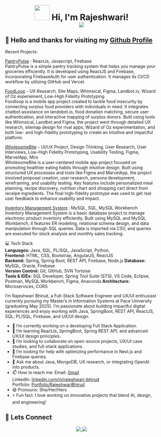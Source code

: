 <h1 align="center">
  <img src="https://media.giphy.com/media/j0HjChGV0J44KrrlGv/giphy.gif" width="50"> 
  Hi, I'm Rajeshwari! <br/> 
  <img src="https://readme-typing-svg.herokuapp.com?font=Fira+Code&pause=1000&color=1E90FF&width=700&lines=Software+Engineer+%7C+Full-Stack+Developer+%7C+Tech+Enthusiast;Problem+Solver+%7C+UI%2FUX+Designer+%7C+Java+Developer;AI+Explorer+%7C+Open-Source+Contributor+%7C+Lifelong+Learner" />


</h1>

## 👋 Hello and thanks for visiting my [Github Profile](https://github.com/rajeshwarib22)



Recent Projects:

[PantryPulse](https://pantry-tracker-system.vercel.app/)  :   ReactJs, Javascript, Firebase <br>
PantryPulse is a simple pantry tracking system that helps you manage your groceries efficiently. It is developed using ReactJS and Firebase, incorporating FirebaseAuth for user authentication. It manages its CI/CD workflow by utilizing GitHub and Vercel.

[FoodLoop](https://github.com/rajeshwarib22/Zero-Hunger-FoodLoop-Project) - UX Research, Site Maps, Whimsical, Figma, Landbot.io, Wizard of Oz experiement, Low-High Fidelity Prototyping<br>
Foodloop is a mobile app project created to tackle food insecurity by connecting surplus food providers with individuals in need. It integrates chatbot assistance on landobot.io, food donation matching, secure user authentication, and interactive mapping of surplus donors. Built using tools like Whimsical, Landbot and Figma, the project went through detailed UX research, sitemap design for rival apps, Wizard of Oz experimentation, and both low- and high-fidelity prototyping to create an intuitive and impactful platform.

[WholesomeBite](https://github.com/rajeshwarib22/WholesomeBite-UI-UX-project) – UI/UX Project, Design Thinking,  User Research,  User Interviews, Low-High Fidelity Prototyping, Usability Testing, Figma, MarvelApp, Miro<br>
WholesomeBite is a user-centered mobile app project focused on promoting healthier eating habits through intuitive design. Built using structured UX processes and tools like Figma and MarvelApp, the project involved proposal creation, user research, persona development, wireframing, and usability testing. Key features include personalized meal planning, recipe discovery, nutrtion chart and shopping cart direct from receipe ingredients. The final high-fidelity prototype was used to get real user feedback to enhance usability and impact.


[Inventory Management System](https://github.com/rajeshwarib22/InventoryManagementSystem)  : MySQL, SQL, MySQL Workbench <br>
Inventory Management System is a basic database project to manage electronic product inventory efficiently. Built using MySQL and MySQL Workbench, it features ER modeling, relational schema design, and data manipulation through SQL queries. Data is imported via CSV, and queries are executed for stock analysis and monthly sales tracking.



💻 Tech Stack  
**Languages:** Java, SQL, PL/SQL, JavaScript, Python,   
**Frontend:** HTML, CSS, Bootstrap, AngularJS, ReactJS  
**Backend:** Spring, Spring Boot, REST API, Firebase, Node.js
**Database:** MySQL, Oracle, Firebase  
**Version Control:** Git, GitHub, SVN Tortoise  
**Tools & IDEs:** SQL Developer, Spring Tool Suite (STS), VS Code, Eclipse, Postman, MySQL Workbench, Figma, Anaconda
**Architecture:** Microservices, CORS


I’m Rajeshwari Bhirud, a Full-Stack Software Engineer and UX/UI enthusiast currently pursuing my Master’s in Information Systems at Pace University (graduating May 2025). I’m passionate about building impactful digital experiences and enjoy working with Java, SpringBoot, REST API, ReactJS, SQL, PL/SQL, Firebase, and UX/UI design.

- 🔭 I’m currently working on a developing Full Stack Application.
- 🌱  I’m learning ReactJs, SpringBoot, Spring REST API, and advanced UX/UI design principles.
- 👯 I’m looking to collaborate on open-source projects, UX/UI case studies, and full-stack applications.
- 🤔 I’m looking for help with optimizing performance in Next.js and Firebase queries.
- 💬 Ask me about Java, MongoDB, UX research, or integrating OpenAI into products.
- 📫 How to reach me:
  Email: [Gmail](mailto:rajeshwari.bhirud@gmail.com)  
  LinkedIn: [linkedin.com/in/rajeshwari-bhirud](https://www.linkedin.com/in/rajeshwari-bhirud/)  
  Portfolio: [Portfolio/RajeshwariBhirud](https://portfolio-rb-nu.vercel.app/)
- 😄 Pronouns: She/Her/Hers
- ⚡ Fun fact: I love working on innovative projects that blend AI, design, and engineering!




## 🤝 Lets Connect
<p align="center">
  <a href="https://www.linkedin.com/in/rajeshwari-bhirud">
    <img src="https://img.shields.io/badge/-LinkedIn-blue?style=for-the-badge&logo=linkedin&logoColor=white"/>
  </a>
  <a href="https://github.com/rajeshwari-bhirud">
    <img src="https://img.shields.io/badge/-GitHub-black?style=for-the-badge&logo=github&logoColor=white"/>
  </a>
</p>


